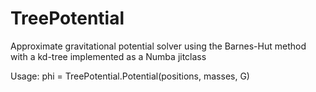 # TreePotential
Approximate gravitational potential solver using the Barnes-Hut method with a kd-tree implemented as a Numba jitclass

Usage: phi = TreePotential.Potential(positions, masses, G)
